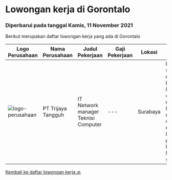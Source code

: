 
  # Lowongan kerja di Gorontalo

  ### Diperbarui pada tanggal Kamis, 11 November 2021

  Berikut merupakan daftar lowongan kerja yang ada di Gorontalo

  |Logo Perusahaan | Nama Perusahaan | Judul Pekerjaan | Gaji Pekerjaan | Lokasi | Deskripsi | Tanggal diunggah | Pranala |
  | -------------- | --------------- | --------------- | --------- | --------- | -------------- | ------- | ----------- |
  |![logo-perusahaan](https://image-service-cdn.seek.com.au/1d07caed8ee17b4d1569e40ea38fe02686695921/ee4dce1061f3f616224767ad58cb2fc751b8d2dc)|PT Trijaya Tangguh|IT Network manager Teknisi Computer|---|Surabaya|IT Network staff / managerJob Desc: Mengerti computer repairs Mengerti network set up dan management Mengerti program komputer Mengerti server...|Rabu, 10 November 2021|https://www.jobstreet.co.id/id/job/it-network-manager-teknisi-computer-3685080?token=0~600af183-c5c1-4a0c-89b9-c977b4723974&sectionRank=1&jobId=jobstreet-id-job-3685080|


  [Kembali ke daftar lowongan kerja 🔙](../README.md#daftar-lowongan-kerja)
  